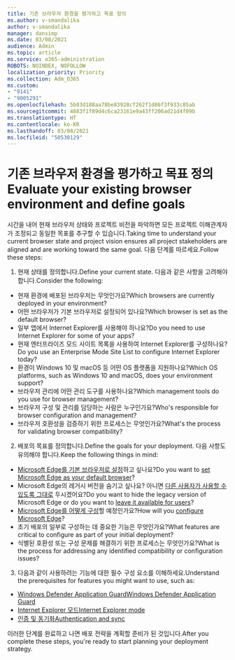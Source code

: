 ```yaml
---
title: 기존 브라우저 환경을 평가하고 목표 정의
ms.author: v-smandalika
author: v-smandalika
manager: dansimp
ms.date: 03/08/2021
audience: Admin
ms.topic: article
ms.service: o365-administration
ROBOTS: NOINDEX, NOFOLLOW
localization_priority: Priority
ms.collection: Adm_O365
ms.custom:
- "9141"
- "9005291"
ms.openlocfilehash: 5b03d188aa78be83928cf262f1d86f3f933c85ab
ms.sourcegitcommit: 4883f1f89d4c6ca23161e9a43ff206ad21d4f09b
ms.translationtype: HT
ms.contentlocale: ko-KR
ms.lasthandoff: 03/08/2021
ms.locfileid: "50530129"
---
```

# <a name="evaluate-your-existing-browser-environment-and-define-goals"></a><span data-ttu-id="66b1b-102">기존 브라우저 환경을 평가하고 목표 정의</span><span class="sxs-lookup"><span data-stu-id="66b1b-102">Evaluate your existing browser environment and define goals</span></span>

<span data-ttu-id="66b1b-103">시간을 내어 현재 브라우저 상태와 프로젝트 비전을 파악하면 모든 프로젝트 이해관계자가 조정되고 동일한 목표를 추구할 수 있습니다.</span><span class="sxs-lookup"><span data-stu-id="66b1b-103">Taking time to understand your current browser state and project vision ensures all project stakeholders are aligned and are working toward the same goal.</span></span> <span data-ttu-id="66b1b-104">다음 단계를 따르세요.</span><span class="sxs-lookup"><span data-stu-id="66b1b-104">Follow these steps:</span></span>

1. <span data-ttu-id="66b1b-105">현재 상태를 정의합니다.</span><span class="sxs-lookup"><span data-stu-id="66b1b-105">Define your current state.</span></span> <span data-ttu-id="66b1b-106">다음과 같은 사항을 고려해야 합니다.</span><span class="sxs-lookup"><span data-stu-id="66b1b-106">Consider the following:</span></span>
- <span data-ttu-id="66b1b-107">현재 환경에 배포된 브라우저는 무엇인가요?</span><span class="sxs-lookup"><span data-stu-id="66b1b-107">Which browsers are currently deployed in your environment?</span></span>
- <span data-ttu-id="66b1b-108">어떤 브라우저가 기본 브라우저로 설정되어 있나요?</span><span class="sxs-lookup"><span data-stu-id="66b1b-108">Which browser is set as the default browser?</span></span>
- <span data-ttu-id="66b1b-109">일부 앱에서 Internet Explorer를 사용해야 하나요?</span><span class="sxs-lookup"><span data-stu-id="66b1b-109">Do you need to use Internet Explorer for some of your apps?</span></span>
- <span data-ttu-id="66b1b-110">현재 엔터프라이즈 모드 사이트 목록을 사용하여 Internet Explorer를 구성하나요?</span><span class="sxs-lookup"><span data-stu-id="66b1b-110">Do you use an Enterprise Mode Site List to configure Internet Explorer today?</span></span>
- <span data-ttu-id="66b1b-111">환경이 Windows 10 및 macOS 등 어떤 OS 플랫폼을 지원하나요?</span><span class="sxs-lookup"><span data-stu-id="66b1b-111">Which OS platforms, such as Windows 10 and macOS, does your environment support?</span></span>
- <span data-ttu-id="66b1b-112">브라우저 관리에 어떤 관리 도구를 사용하나요?</span><span class="sxs-lookup"><span data-stu-id="66b1b-112">Which management tools do you use for browser management?</span></span>
- <span data-ttu-id="66b1b-113">브라우저 구성 및 관리를 담당하는 사람은 누구인가요?</span><span class="sxs-lookup"><span data-stu-id="66b1b-113">Who's responsible for browser configuration and management?</span></span>
- <span data-ttu-id="66b1b-114">브라우저 호환성을 검증하기 위한 프로세스는 무엇인가요?</span><span class="sxs-lookup"><span data-stu-id="66b1b-114">What's the process for validating browser compatibility?</span></span>
2. <span data-ttu-id="66b1b-115">배포의 목표를 정의합니다.</span><span class="sxs-lookup"><span data-stu-id="66b1b-115">Define the goals for your deployment.</span></span> <span data-ttu-id="66b1b-116">다음 사항도 유의해야 합니다.</span><span class="sxs-lookup"><span data-stu-id="66b1b-116">Keep the following things in mind:</span></span>
- <span data-ttu-id="66b1b-117">[Microsoft Edge를 기본 브라우저로 설정](https://docs.microsoft.com/DeployEdge/edge-default-browser)하고 싶나요?</span><span class="sxs-lookup"><span data-stu-id="66b1b-117">Do you want to [set Microsoft Edge as your default browser](https://docs.microsoft.com/DeployEdge/edge-default-browser)?</span></span>
- <span data-ttu-id="66b1b-118">Microsoft Edge의 레거시 버전을 숨기고 싶나요? 아니면 [다른 사용자가 사용할 수 있도록 그대로](https://docs.microsoft.com/DeployEdge/microsoft-edge-sysupdate-access-old-edge) 두시겠어요?</span><span class="sxs-lookup"><span data-stu-id="66b1b-118">Do you want to hide the legacy version of Microsoft Edge or do you want to [leave it available for users](https://docs.microsoft.com/DeployEdge/microsoft-edge-sysupdate-access-old-edge)?</span></span>
- <span data-ttu-id="66b1b-119">[Microsoft Edge를 어떻게 구성](https://docs.microsoft.com/DeployEdge/configure-microsoft-edge)할 예정인가요?</span><span class="sxs-lookup"><span data-stu-id="66b1b-119">How will you [configure Microsoft Edge](https://docs.microsoft.com/DeployEdge/configure-microsoft-edge)?</span></span>
- <span data-ttu-id="66b1b-120">초기 배포의 일부로 구성하는 데 중요한 기능은 무엇인가요?</span><span class="sxs-lookup"><span data-stu-id="66b1b-120">What features are critical to configure as part of your initial deployment?</span></span>
- <span data-ttu-id="66b1b-121">식별된 호환성 또는 구성 문제를 해결하기 위한 프로세스는 무엇인가요?</span><span class="sxs-lookup"><span data-stu-id="66b1b-121">What is the process for addressing any identified compatibility or configuration issues?</span></span>
3. <span data-ttu-id="66b1b-122">다음과 같이 사용하려는 기능에 대한 필수 구성 요소를 이해하세요.</span><span class="sxs-lookup"><span data-stu-id="66b1b-122">Understand the prerequisites for features you might want to use, such as:</span></span>
- [<span data-ttu-id="66b1b-123">Windows Defender Application Guard</span><span class="sxs-lookup"><span data-stu-id="66b1b-123">Windows Defender Application Guard</span></span>](https://docs.microsoft.com/windows/security/threat-protection/microsoft-defender-application-guard/reqs-md-app-guard)
- [<span data-ttu-id="66b1b-124">Internet Explorer 모드</span><span class="sxs-lookup"><span data-stu-id="66b1b-124">Internet Explorer mode</span></span>](https://docs.microsoft.com/DeployEdge/edge-ie-mode)
- [<span data-ttu-id="66b1b-125">인증 및 동기화</span><span class="sxs-lookup"><span data-stu-id="66b1b-125">Authentication and sync</span></span>](https://docs.microsoft.com/DeployEdge/microsoft-edge-security-identity)

<span data-ttu-id="66b1b-126">이러한 단계를 완료하고 나면 배포 전략을 계획할 준비가 된 것입니다.</span><span class="sxs-lookup"><span data-stu-id="66b1b-126">After you complete these steps, you're ready to start planning your deployment strategy.</span></span>

